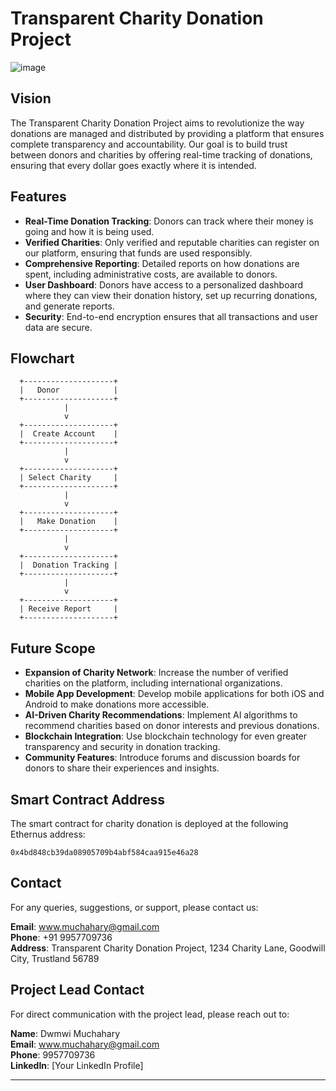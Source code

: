 # Transparent Charity Donation Project

![image](https://github.com/user-attachments/assets/01c5191f-5d4b-4d2b-8c6c-b6e7ec394dd8)

## Vision
The Transparent Charity Donation Project aims to revolutionize the way donations are managed and distributed by providing a platform that ensures complete transparency and accountability. Our goal is to build trust between donors and charities by offering real-time tracking of donations, ensuring that every dollar goes exactly where it is intended.

## Features
- **Real-Time Donation Tracking**: Donors can track where their money is going and how it is being used.
- **Verified Charities**: Only verified and reputable charities can register on our platform, ensuring that funds are used responsibly.
- **Comprehensive Reporting**: Detailed reports on how donations are spent, including administrative costs, are available to donors.
- **User Dashboard**: Donors have access to a personalized dashboard where they can view their donation history, set up recurring donations, and generate reports.
- **Security**: End-to-end encryption ensures that all transactions and user data are secure.

## Flowchart
```plaintext
  +--------------------+
  |   Donor            |
  +--------------------+
            |
            v
  +--------------------+
  |  Create Account    |
  +--------------------+
            |
            v
  +--------------------+
  | Select Charity     |
  +--------------------+
            |
            v
  +--------------------+
  |   Make Donation    |
  +--------------------+
            |
            v
  +--------------------+
  |  Donation Tracking |
  +--------------------+
            |
            v
  +--------------------+
  | Receive Report     |
  +--------------------+

```

## Future Scope
- **Expansion of Charity Network**: Increase the number of verified charities on the platform, including international organizations.
- **Mobile App Development**: Develop mobile applications for both iOS and Android to make donations more accessible.
- **AI-Driven Charity Recommendations**: Implement AI algorithms to recommend charities based on donor interests and previous donations.
- **Blockchain Integration**: Use blockchain technology for even greater transparency and security in donation tracking.
- **Community Features**: Introduce forums and discussion boards for donors to share their experiences and insights.

## Smart Contract Address
The smart contract for charity donation is deployed at the following Ethernus address:
```
0x4bd848cb39da08905709b4abf584caa915e46a28
```
## Contact
For any queries, suggestions, or support, please contact us:

**Email**: www.muchahary@gmail.com  
**Phone**: +91 9957709736  
**Address**: Transparent Charity Donation Project, 1234 Charity Lane, Goodwill City, Trustland 56789

## Project Lead Contact
For direct communication with the project lead, please reach out to:

**Name**: Dwmwi Muchahary  
**Email**: www.muchahary@gmail.com  
**Phone**: 9957709736  
**LinkedIn**: [Your LinkedIn Profile]

---
